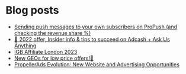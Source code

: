 # Blog posts
<!-- BLOG-POST-LIST:START -->
- [Sending push messages to your own subscribers on ProPush &lpar;and checking the revenue share %&rpar;](https://afflift.com/f/threads/sending-push-messages-to-your-own-subscribers-on-propush-and-checking-the-revenue-share.10040/)
- [📣 2022 offer, Insider info &amp; tips to succeed on Adcash + Ask Us Anything](https://afflift.com/f/threads/%F0%9F%93%A3-2022-offer-insider-info-tips-to-succeed-on-adcash-ask-us-anything.6750/)
- [iGB Affiliate London 2023](https://afflift.com/f/threads/igb-affiliate-london-2023.10075/)
- [New GEOs for low price offers!🤑](https://afflift.com/f/threads/new-geos-for-low-price-offers-%F0%9F%A4%91.10100/)
- [PropellerAds Evolution: New Website and Advertising Opportunities](https://afflift.com/f/threads/propellerads-evolution-new-website-and-advertising-opportunities.10062/)
<!-- BLOG-POST-LIST:END -->
